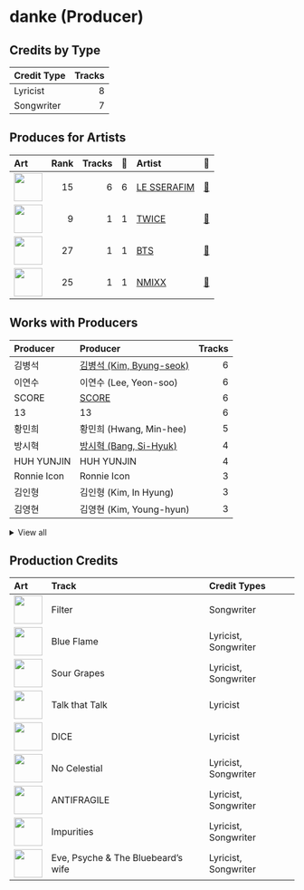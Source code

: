 # danke (Producer)

## Credits by Type

| Credit Type | Tracks |
|:---|---:|
| Lyricist | 8 |
| Songwriter | 7 |

## Produces for Artists

| Art | Rank | Tracks | 💚 | Artist | 🔗 |
|:---|---:|---:|---:|:---|:---|
| <img src="https://i.scdn.co/image/ab6761610000e5eb73f96bdf146d008680149954" alt="" width="50" /> | 15 | 6 | 6 | [LE SSERAFIM](../../artists/le_sserafim/overview.md) | [🔗](https://open.spotify.com/artist/4SpbR6yFEvexJuaBpgAU5p) |
| <img src="https://i.scdn.co/image/ab6761610000e5eb0c6952f39ba680489149a54c" alt="" width="50" /> | 9 | 1 | 1 | [TWICE](../../artists/twice/overview.md) | [🔗](https://open.spotify.com/artist/7n2Ycct7Beij7Dj7meI4X0) |
| <img src="https://i.scdn.co/image/ab6761610000e5ebd642648235ebf3460d2d1f6a" alt="" width="50" /> | 27 | 1 | 1 | [BTS](../../artists/bts/overview.md) | [🔗](https://open.spotify.com/artist/3Nrfpe0tUJi4K4DXYWgMUX) |
| <img src="https://i.scdn.co/image/ab6761610000e5eb1edc72b57c227d48e28888b1" alt="" width="50" /> | 25 | 1 | 1 | [NMIXX](../../artists/nmixx/overview.md) | [🔗](https://open.spotify.com/artist/28ot3wh4oNmoFOdVajibBl) |

## Works with Producers

| Producer | Producer | Tracks |
|:---|:---|---:|
| 김병석 | [김병석 (Kim, Byung-seok)](../김병석_(kim,_byung-seok)/overview.md) | 6 |
| 이연수 | 이연수 (Lee, Yeon-soo) | 6 |
| SCORE | [SCORE](../score/overview.md) | 6 |
| 13 | 13 | 6 |
| 황민희 | 황민희 (Hwang, Min-hee) | 5 |
| 방시혁 | [방시혁 (Bang, Si-Hyuk)](../방시혁_(bang,_si-hyuk)/overview.md) | 4 |
| HUH YUNJIN | HUH YUNJIN | 4 |
| Ronnie Icon | Ronnie Icon | 3 |
| 김인형 | 김인형 (Kim, In Hyung) | 3 |
| 김영현 | 김영현 (Kim, Young-hyun) | 3 |


<details>
<summary>View all</summary>

| Producer | Producer | Tracks |
|:---|:---|---:|
| Tony Maserati | [Tony Maserati](../tony_maserati/overview.md) | 3 |
| Nermin Harambašić | Nermin Harambašić (Harambašić, Nermin) | 2 |
| Sunshine | Sunshine | 2 |
| 박상유 | 박상유 (Park, Sang-yu) | 2 |
| 엄세희 | [엄세희 (Um, Se-Hee)](../엄세희_(um,_se-hee)/overview.md) | 2 |
| 이형석 | 이형석 (Lee, Hyung-seok) | 2 |
| Jonna Hall | Jonna Hall | 2 |
| Supreme Boi | [Supreme Boi](../supreme_boi/overview.md) | 2 |
| 전부연 | 전부연 (Jeon, Bu-yeon) | 2 |
| 김현수 | 김현수 (Kim, Hyun-soo) | 1 |
| poutyface | poutyface | 1 |
| Gusten Dahlqvist | Gusten Dahlqvist | 1 |
| Abir | Abir | 1 |
| Bill Zimmerman | Bill Zimmerman | 1 |
| 김준혁 | 김준혁 (Kim Joonhyuk) | 1 |
| 정은경 | [정은경 (Jung, Eun-Kyung)](../정은경_(jung,_eun-kyung)/overview.md) | 1 |
| Julia Bognar Finnseter | Julia Bognar Finnseter | 1 |
| Daniel "Obi" Klein | Daniel "Obi" Klein | 1 |
| Nathalie Blue | Nathalie Blue | 1 |
| Zaya | Zaya | 1 |
| 차이린 | 차이린 (Chailin) | 1 |
| James Reynolds | James Reynolds | 1 |
| Hilda Stenmalm | Hilda Stenmalm | 1 |
| 이우민 | 이우민 (Yiwoomin) | 1 |
| dae Jung | dae Jung | 1 |
| Arineh Karimi | Arineh Karimi | 1 |
| Frankie Day | Frankie Day | 1 |
| EL CAPITXN | EL CAPITXN | 1 |
| Josh Gudwin | [Josh Gudwin](../josh_gudwin/overview.md) | 1 |
| Maia Wright | Maia Wright | 1 |
| Nikolay Mohr | Nikolay Mohr | 1 |
| Kyler Niko | Kyler Niko | 1 |
| Caroline Gerd Gustavsson | Caroline Gerd Gustavsson | 1 |
| 박지현 | 박지현 (Park, Ji-hyun) | 1 |
| 김채원 | 김채원 (Kim, Chae-won) | 1 |
| JARO | JARO | 1 |
| Adam Hawkins | Adam Hawkins | 1 |
| Paulina Cerrilla | Paulina Cerrilla | 1 |
| BLVSH | BLVSH | 1 |
| Brian U | Brian U | 1 |
| Seu Ran Lee | Seu Ran Lee | 1 |
| 조윤경 | [조윤경 (Jo, Yoon Kyung)](../조윤경_(jo,_yoon_kyung)/overview.md) | 1 |
| Shorelle | Shorelle | 1 |
| Kayofkaj | Kayofkaj | 1 |
| 구혜진 | [구혜진 (Gu, Hye-jin)](../구혜진_(gu,_hye-jin)/overview.md) | 1 |
| Young Chance | Young Chance | 1 |
| Tom Wiklund | Tom Wiklund | 1 |
| Frants | Frants | 1 |
| Max Thulin | Max Thulin | 1 |
| Lady V | Lady V | 1 |
| BENJMN | BENJMN | 1 |
| 랑가 | 랑가 (Langa) | 1 |
| Charli Taft | Charli Taft | 1 |
| 마치 | 마치 (MRCH) | 1 |
| Lutra | Lutra | 1 |
| Phil Tan | [Phil Tan](../phil_tan/overview.md) | 1 |
| Yang Ga | Yang Ga | 1 |
| Maggie Szabo | Maggie Szabo | 1 |
| Dr.JO | Dr.JO | 1 |
| Fallin' Dild | Fallin' Dild | 1 |
| Jonkind | Jonkind | 1 |
| Shintaro Yasuda | Shintaro Yasuda | 1 |
| 안복진 | 안복진 (Ahn, Bok-Jin) | 1 |
| ADORA | ADORA | 1 |
| 양가영 | 양가영 (Yang, Gayoung) | 1 |
| Chris Galland | Chris Galland | 1 |
| Hayes Kramer | Hayes Kramer | 1 |
| 명혜인 | 명혜인 (Myeong, Hyein) | 1 |
| Isabella Lovestory | Isabella Lovestory | 1 |
| Neon Boy | Neon Boy | 1 |
| Charlotte Wilson | Charlotte Wilson | 1 |
| Pdogg | [Pdogg](../pdogg/overview.md) | 1 |
| Manny Marroquin | [Manny Marroquin](../manny_marroquin/overview.md) | 1 |
| 김채아 | 김채아 (Kim, Chae-ah) | 1 |
| 이상엽 | 이상엽 (Lee, Sang-yeob) | 1 |
| 백새임 | 백새임 (Baek, Sae-im) | 1 |
| 아르마딜로 | 아르마딜로 (Armadillo) | 1 |
| 우민정 | 우민정 (Umin, Je-ong) | 1 |

</details>


## Production Credits

| Art | Track | Credit Types |
|:---|:---|:---|
| <img src="https://i.scdn.co/image/ab67616d0000b273505190077497c230422f2934" alt="" width="50" /> | Filter | Songwriter |
| <img src="https://i.scdn.co/image/ab67616d0000b2739030184114911536d5f77555" alt="" width="50" /> | Blue Flame | Lyricist, Songwriter |
| <img src="https://i.scdn.co/image/ab67616d0000b2739030184114911536d5f77555" alt="" width="50" /> | Sour Grapes | Lyricist, Songwriter |
| <img src="https://i.scdn.co/image/ab67616d0000b273c3040848e6ef0e132c5c8340" alt="" width="50" /> | Talk that Talk | Lyricist |
| <img src="https://i.scdn.co/image/ab67616d0000b273eb1b1bb1651e8cca563f3967" alt="" width="50" /> | DICE | Lyricist |
| <img src="https://i.scdn.co/image/ab67616d0000b273a991995542d50a691b9ae5be" alt="" width="50" /> | No Celestial | Lyricist, Songwriter |
| <img src="https://i.scdn.co/image/ab67616d0000b273a991995542d50a691b9ae5be" alt="" width="50" /> | ANTIFRAGILE | Lyricist, Songwriter |
| <img src="https://i.scdn.co/image/ab67616d0000b273a991995542d50a691b9ae5be" alt="" width="50" /> | Impurities | Lyricist, Songwriter |
| <img src="https://i.scdn.co/image/ab67616d0000b273d71fd77b89d08bc1bda219c7" alt="" width="50" /> | Eve, Psyche & The Bluebeard’s wife | Lyricist, Songwriter |